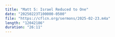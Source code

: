 ```yaml
---
title: "Matt 5: Israel Reduced to One"
date: "20250223T100000-0500"
file: "https://cflcn.org/sermons/2025-02-23.m4a"
length: "12042186"
duration: "26:11"
---
```

